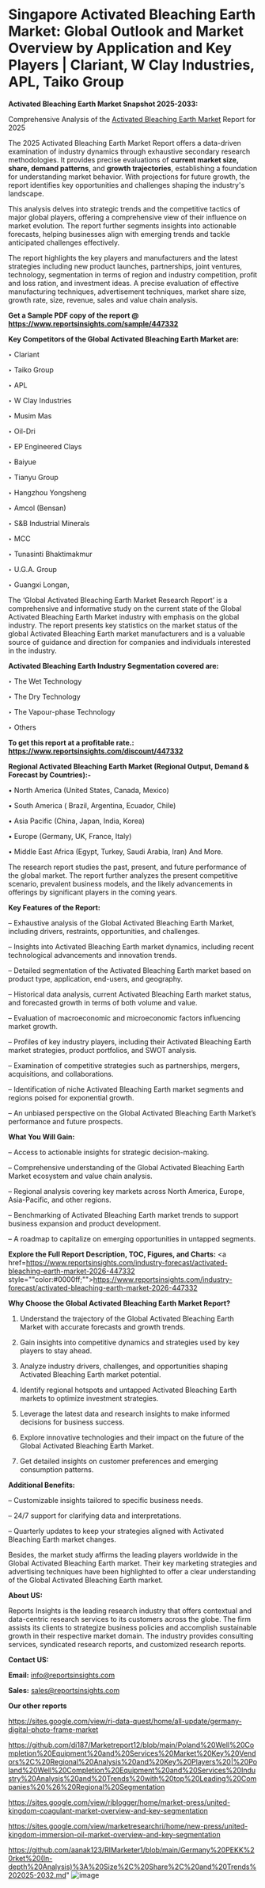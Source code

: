 # Singapore Activated Bleaching Earth Market: Global Outlook and Market Overview by Application and Key Players | Clariant, W Clay Industries, APL, Taiko Group

<strong>Activated Bleaching Earth Market Snapshot 2025-2033:</strong>

Comprehensive Analysis of the <a href=https://www.reportsinsights.com/sample/447332>Activated Bleaching Earth Market</a> Report for 2025

The 2025 Activated Bleaching Earth Market Report offers a data-driven examination of industry dynamics through exhaustive secondary research methodologies. It provides precise evaluations of <strong>current market size, share, demand patterns</strong>, and <strong>growth trajectories</strong>, establishing a foundation for understanding market behavior. With projections for future growth, the report identifies key opportunities and challenges shaping the industry's landscape.

This analysis delves into strategic trends and the competitive tactics of major global players, offering a comprehensive view of their influence on market evolution. The report further segments insights into actionable forecasts, helping businesses align with emerging trends and tackle anticipated challenges effectively.

The report highlights the key players and manufacturers and the latest strategies including new product launches, partnerships, joint ventures, technology, segmentation in terms of region and industry competition, profit and loss ration, and investment ideas. A precise evaluation of effective manufacturing techniques, advertisement techniques, market share size, growth rate, size, revenue, sales and value chain analysis.

<strong>Get a Sample PDF copy of the report @ <a href=https://www.reportsinsights.com/sample/447332 style=color:#0000ff;>https://www.reportsinsights.com/sample/447332</a></strong>

<strong>Key Competitors of the Global Activated Bleaching Earth Market are:</strong>

‣ Clariant

‣ Taiko Group

‣ APL

‣ W Clay Industries

‣ Musim Mas

‣ Oil-Dri

‣ EP Engineered Clays

‣ Baiyue

‣ Tianyu Group

‣ Hangzhou Yongsheng

‣ Amcol (Bensan)

‣ S&B Industrial Minerals

‣ MCC

‣ Tunasinti Bhaktimakmur

‣ U.G.A. Group

‣ Guangxi Longan,

The ‘Global Activated Bleaching Earth Market Research Report’ is a comprehensive and informative study on the current state of the Global Activated Bleaching Earth Market industry with emphasis on the global industry. The report presents key statistics on the market status of the global Activated Bleaching Earth market manufacturers and is a valuable source of guidance and direction for companies and individuals interested in the industry.

<strong>Activated Bleaching Earth Industry Segmentation covered are:</strong>

‣ The Wet Technology

‣ The Dry Technology

‣ The Vapour-phase Technology

‣ Others

<strong>To get this report at a profitable rate.: <a href=https://www.reportsinsights.com/discount/447332 style=color:#0000ff;>https://www.reportsinsights.com/discount/447332</a></strong>

<strong>Regional Activated Bleaching Earth Market (Regional Output, Demand &amp; Forecast by Countries):-</strong>

• North America (United States, Canada, Mexico)

• South America ( Brazil, Argentina, Ecuador, Chile)

• Asia Pacific (China, Japan, India, Korea)

• Europe (Germany, UK, France, Italy)

• Middle East Africa (Egypt, Turkey, Saudi Arabia, Iran) And More.

The research report studies the past, present, and future performance of the global market. The report further analyzes the present competitive scenario, prevalent business models, and the likely advancements in offerings by significant players in the coming years.

<strong>Key Features of the Report:</strong>

– Exhaustive analysis of the Global Activated Bleaching Earth Market, including drivers, restraints, opportunities, and challenges.

– Insights into Activated Bleaching Earth market dynamics, including recent technological advancements and innovation trends.

– Detailed segmentation of the Activated Bleaching Earth market based on product type, application, end-users, and geography.

– Historical data analysis, current Activated Bleaching Earth market status, and forecasted growth in terms of both volume and value.

– Evaluation of macroeconomic and microeconomic factors influencing market growth.

– Profiles of key industry players, including their Activated Bleaching Earth market strategies, product portfolios, and SWOT analysis.

– Examination of competitive strategies such as partnerships, mergers, acquisitions, and collaborations.

– Identification of niche Activated Bleaching Earth market segments and regions poised for exponential growth.

– An unbiased perspective on the Global Activated Bleaching Earth Market’s performance and future prospects.

<strong>What You Will Gain:</strong>

– Access to actionable insights for strategic decision-making.

– Comprehensive understanding of the Global Activated Bleaching Earth Market ecosystem and value chain analysis.

– Regional analysis covering key markets across North America, Europe, Asia-Pacific, and other regions.

– Benchmarking of Activated Bleaching Earth market trends to support business expansion and product development.

– A roadmap to capitalize on emerging opportunities in untapped segments.

<strong>Explore the Full Report Description, TOC, Figures, and Charts:</strong>
<a href=https://www.reportsinsights.com/industry-forecast/activated-bleaching-earth-market-2026-447332 style=""color:#0000ff;"">https://www.reportsinsights.com/industry-forecast/activated-bleaching-earth-market-2026-447332</a>

<strong>Why Choose the Global Activated Bleaching Earth Market Report?</strong>

1. Understand the trajectory of the Global Activated Bleaching Earth Market with accurate forecasts and growth trends.

2. Gain insights into competitive dynamics and strategies used by key players to stay ahead.

3. Analyze industry drivers, challenges, and opportunities shaping Activated Bleaching Earth market potential.

4. Identify regional hotspots and untapped Activated Bleaching Earth markets to optimize investment strategies.

5. Leverage the latest data and research insights to make informed decisions for business success.

6. Explore innovative technologies and their impact on the future of the Global Activated Bleaching Earth Market.

7. Get detailed insights on customer preferences and emerging consumption patterns.

<strong>Additional Benefits:</strong>

– Customizable insights tailored to specific business needs.

– 24/7 support for clarifying data and interpretations.

– Quarterly updates to keep your strategies aligned with Activated Bleaching Earth market changes.

Besides, the market study affirms the leading players worldwide in the Global Activated Bleaching Earth market. Their key marketing strategies and advertising techniques have been highlighted to offer a clear understanding of the Global Activated Bleaching Earth market.

<strong><strong>About US</strong>:</strong>

Reports Insights is the leading research industry that offers contextual and data-centric research services to its customers across the globe. The firm assists its clients to strategize business policies and accomplish sustainable growth in their respective market domain. The industry provides consulting services, syndicated research reports, and customized research reports.

<strong>Contact US:</strong>

<p class=><b>Email:</b> <a href=mailto:info@reportsinsights.com>info@reportsinsights.com</a></p>
<p class=><b>Sales:</b> <a href=mailto:sales@reportsinsights.com>sales@reportsinsights.com</a></p>

<strong>Our other reports</strong>

<a href=https://sites.google.com/view/ri-data-quest/home/all-update/germany-digital-photo-frame-market>https://sites.google.com/view/ri-data-quest/home/all-update/germany-digital-photo-frame-market</a>

<a href=https://github.com/di187/Marketreport12/blob/main/Poland%20Well%20Completion%20Equipment%20and%20Services%20Market%20Key%20Vendors%2C%20Regional%20Analysis%20and%20Key%20Players%20|%20Poland%20Well%20Completion%20Equipment%20and%20Services%20Industry%20Analysis%20and%20Trends%20with%20top%20Leading%20Companies%20%26%20Regional%20Segmentation>https://github.com/di187/Marketreport12/blob/main/Poland%20Well%20Completion%20Equipment%20and%20Services%20Market%20Key%20Vendors%2C%20Regional%20Analysis%20and%20Key%20Players%20|%20Poland%20Well%20Completion%20Equipment%20and%20Services%20Industry%20Analysis%20and%20Trends%20with%20top%20Leading%20Companies%20%26%20Regional%20Segmentation</a>

<a href=https://sites.google.com/view/riblogger/home/market-press/united-kingdom-coagulant-market-overview-and-key-segmentation>https://sites.google.com/view/riblogger/home/market-press/united-kingdom-coagulant-market-overview-and-key-segmentation</a>

<a href=https://sites.google.com/view/marketresearchri/home/new-press/united-kingdom-immersion-oil-market-overview-and-key-segmentation>https://sites.google.com/view/marketresearchri/home/new-press/united-kingdom-immersion-oil-market-overview-and-key-segmentation</a>

<a href=https://github.com/aanak123/RIMarketer1/blob/main/Germany%20PEKK%20rket%20(In-depth%20Analysis)%3A%20Size%2C%20Share%2C%20and%20Trends%202025-2032.md>https://github.com/aanak123/RIMarketer1/blob/main/Germany%20PEKK%20rket%20(In-depth%20Analysis)%3A%20Size%2C%20Share%2C%20and%20Trends%202025-2032.md</a>"
![image](https://github.com/user-attachments/assets/2bcf695f-585f-4aed-9a42-aca1918c6609)
